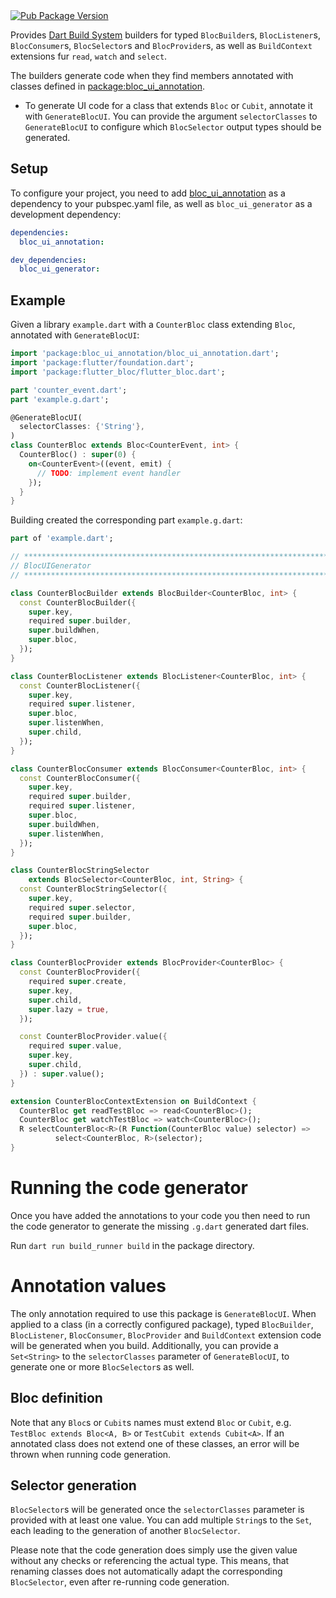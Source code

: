 <a href="https://pub.dev/packages/bloc_ui_generator">
	<img src="https://img.shields.io/pub/v/bloc_ui_generator" alt="Pub Package Version"/>
</a>

Provides [Dart Build System] builders for typed `BlocBuilder`s, 
`BlocListener`s, `BlocConsumer`s, `BlocSelector`s and `BlocProvider`s, as well as `BuildContext` 
extensions fur `read`, `watch` and `select`.

The builders generate code when they find members annotated with classes defined
in [package:bloc_ui_annotation].

- To generate UI code for a class that extends `Bloc` or `Cubit`, annotate 
  it with `GenerateBlocUI`. You can provide the argument `selectorClasses` 
  to `GenerateBlocUI` to configure which `BlocSelector` output types should be 
  generated.


## Setup

To configure your project, you need to add [bloc_ui_annotation] as a dependency 
to your pubspec.yaml file, as well as `bloc_ui_generator` as a 
development dependency:

```yaml
dependencies:
  bloc_ui_annotation: 

dev_dependencies:
  bloc_ui_generator:
```

## Example

Given a library `example.dart` with a `CounterBloc` class extending `Bloc`, 
annotated with `GenerateBlocUI`:

```dart
import 'package:bloc_ui_annotation/bloc_ui_annotation.dart';
import 'package:flutter/foundation.dart';
import 'package:flutter_bloc/flutter_bloc.dart';

part 'counter_event.dart';
part 'example.g.dart';

@GenerateBlocUI(
  selectorClasses: {'String'},
)
class CounterBloc extends Bloc<CounterEvent, int> {
  CounterBloc() : super(0) {
    on<CounterEvent>((event, emit) {
      // TODO: implement event handler
    });
  }
}
```

Building created the corresponding part `example.g.dart`:

```dart
part of 'example.dart';

// **************************************************************************
// BlocUIGenerator
// **************************************************************************

class CounterBlocBuilder extends BlocBuilder<CounterBloc, int> {
  const CounterBlocBuilder({
    super.key,
    required super.builder,
    super.buildWhen,
    super.bloc,
  });
}

class CounterBlocListener extends BlocListener<CounterBloc, int> {
  const CounterBlocListener({
    super.key,
    required super.listener,
    super.bloc,
    super.listenWhen,
    super.child,
  });
}

class CounterBlocConsumer extends BlocConsumer<CounterBloc, int> {
  const CounterBlocConsumer({
    super.key,
    required super.builder,
    required super.listener,
    super.bloc,
    super.buildWhen,
    super.listenWhen,
  });
}

class CounterBlocStringSelector
    extends BlocSelector<CounterBloc, int, String> {
  const CounterBlocStringSelector({
    super.key,
    required super.selector,
    required super.builder,
    super.bloc,
  });
}

class CounterBlocProvider extends BlocProvider<CounterBloc> {
  const CounterBlocProvider({
    required super.create,
    super.key,
    super.child,
    super.lazy = true,
  });

  const CounterBlocProvider.value({
    required super.value,
    super.key,
    super.child,
  }) : super.value();
}

extension CounterBlocContextExtension on BuildContext {
  CounterBloc get readTestBloc => read<CounterBloc>();
  CounterBloc get watchTestBloc => watch<CounterBloc>();
  R selectCounterBloc<R>(R Function(CounterBloc value) selector) =>
          select<CounterBloc, R>(selector);
}
```

# Running the code generator

Once you have added the annotations to your code you then need to run the code
generator to generate the missing `.g.dart` generated dart files.

Run `dart run build_runner build` in the package directory.

# Annotation values

The only annotation required to use this package is `GenerateBlocUI`. When
applied to a class (in a correctly configured package), typed `BlocBuilder`, 
`BlocListener`, `BlocConsumer`, `BlocProvider` and `BuildContext` extension code 
will be generated when you build. 
Additionally, you can provide a `Set<String>` to the `selectorClasses` 
parameter of `GenerateBlocUI`, to generate one or more `BlocSelector`s as well.

## Bloc definition

Note that any `Bloc`s or `Cubit`s names must extend `Bloc` or `Cubit`, e.g. 
`TestBloc extends Bloc<A, B>` or `TestCubit extends Cubit<A>`. If an annotated 
class does not extend one of these classes, an error will be thrown when 
running code generation.

## Selector generation

`BlocSelector`s will be generated once the `selectorClasses` parameter is 
provided with at least one value. You can add multiple `String`s to the `Set`, 
each leading to the generation of another `BlocSelector`.

Please note that the code generation does simply use the given value 
without any checks or referencing the actual type. This means, that renaming 
classes does not automatically adapt the corresponding `BlocSelector`, even 
after re-running code generation.

[dart build system]: https://github.com/dart-lang/build
[bloc_ui_annotation]: https://pub.dev/packages/bloc_ui_annotation
[package:bloc_ui_annotation]: https://pub.dev/packages/bloc_ui_annotation